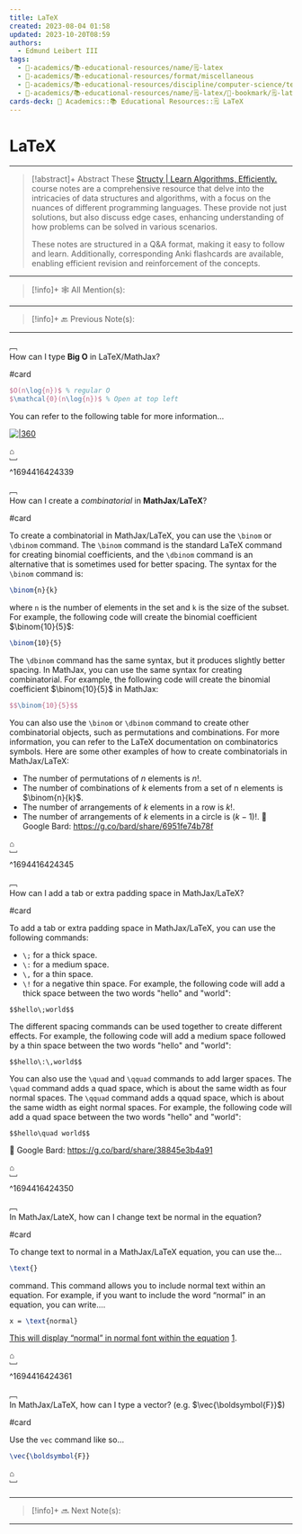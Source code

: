 ```yaml
---
title: LaTeX
created: 2023-08-04 01:58
updated: 2023-10-20T08:59
authors:
  - Edmund Leibert III
tags:
  - 🔴-academics/📚-educational-resources/name/🗒️-latex
  - 🔴-academics/📚-educational-resources/format/miscellaneous
  - 🔴-academics/📚-educational-resources/discipline/computer-science/technology/latex
  - 🔴-academics/📚-educational-resources/name/🗒️-latex/🔖-bookmark/🗒️-latex
cards-deck: 🔴 Academics::📚 Educational Resources::🗒️ LaTeX
---
```


# LaTeX

---

> [!abstract]+ Abstract 
> These [Structy | Learn Algorithms, Efficiently.](https://www.structy.net/) course notes are a comprehensive resource that delve into the intricacies of data structures and algorithms, with a focus on the nuances of different programming languages. These provide not just solutions, but also discuss edge cases, enhancing understanding of how problems can be solved in various scenarios. 
> 
> These notes are structured in a Q&A format, making it easy to follow and learn. Additionally, corresponding Anki flashcards are available, enabling efficient revision and reinforcement of the concepts.

---

> [!info]+ 🕸️ All Mention(s): 
> 

---

> [!info]+ 🔙 Previous Note(s):
> 

---

﹇<br>
How can I type **Big O** in LaTeX/MathJax? 

#card

```latex
$O(n\log{n})$ % regular O
$\mathcal{0}(n\log{n})$ % Open at top left
```

You can refer to the following table for more information…

[![|360](https://i0.wp.com/texblog.org/Wordpress/wp-content/uploads/2014/06/big-o-bachmann-landau-notations-latex1.png?w=839&ssl=1)](https://i0.wp.com/texblog.org/Wordpress/wp-content/uploads/2014/06/big-o-bachmann-landau-notations-latex1.png?w=839&ssl=1)

⌂
<br>﹈<br>^1694416424339



﹇<br>
How can I create a _combinatorial_ in **MathJax**/**LaTeX**?

#card 

To create a combinatorial in MathJax/LaTeX, you can use the `\binom` or `\dbinom` command. The `\binom` command is the standard LaTeX command for creating binomial coefficients, and the `\dbinom` command is an alternative that is sometimes used for better spacing.
The syntax for the `\binom` command is:
```latex
\binom{n}{k}
```
where `n` is the number of elements in the set and `k` is the size of the subset. For example, the following code will create the binomial coefficient $\binom{10}{5}$:
```latex
\binom{10}{5}
```
The `\dbinom` command has the same syntax, but it produces slightly better spacing.
In MathJax, you can use the same syntax for creating combinatorial. For example, the following code will create the binomial coefficient $\binom{10}{5}$ in MathJax:
```latex
$$\binom{10}{5}$$
```
You can also use the `\binom` or `\dbinom` command to create other combinatorial objects, such as permutations and combinations. For more information, you can refer to the LaTeX documentation on combinatorics symbols.
Here are some other examples of how to create combinatorials in MathJax/LaTeX:
- The number of permutations of $n$ elements is $n!$.
- The number of combinations of $k$ elements from a set of n elements is $\binom{n}{k}$.
- The number of arrangements of $k$ elements in a row is $k!$.
- The number of arrangements of $k$ elements in a circle is $(k−1)!$.
🤖 Google Bard: https://g.co/bard/share/6951fe74b78f

⌂
<br>﹈<br>^1694416424345



﹇<br>
How can I add a tab or extra padding space in MathJax/LaTeX?

#card 

To add a tab or extra padding space in MathJax/LaTeX, you can use the following commands:
- `\;` for a thick space.
- `\:` for a medium space.
- `\,` for a thin space.
- `\!` for a negative thin space.
For example, the following code will add a thick space between the two words "hello" and "world":
```
$$hello\;world$$
```
The different spacing commands can be used together to create different effects. For example, the following code will add a medium space followed by a thin space between the two words "hello" and "world":
```
$$hello\:\,world$$
```
You can also use the `\quad` and `\qquad` commands to add larger spaces. The `\quad` command adds a quad space, which is about the same width as four normal spaces. The `\qquad` command adds a qquad space, which is about the same width as eight normal spaces.
For example, the following code will add a quad space between the two words "hello" and "world":
```
$$hello\quad world$$
```
🤖 Google Bard: https://g.co/bard/share/38845e3b4a91

⌂
<br>﹈<br>^1694416424350



﹇<br>
In MathJax/LateX, how can I change text be normal in the equation?

#card 

To change text to normal in a MathJax/LaTeX equation, you can use the… 

```latex
\text{}
``` 

command. This command allows you to include normal text within an equation. For example, if you want to include the word “normal” in an equation, you can write…. 

```latex
x = \text{normal}
```

[This will display “normal” in normal font within the equation](https://tex.stackexchange.com/questions/39515/is-there-a-way-to-set-math-mode-font-non-italic) [1](https://tex.stackexchange.com/questions/39515/is-there-a-way-to-set-math-mode-font-non-italic).

⌂
<br>﹈<br>^1694416424361


﹇<br>
In MathJax/LaTeX, how can I type a vector? (e.g. $\vec{\boldsymbol{F}}$)

#card 

Use the `vec` command like so…

```latex
\vec{\boldsymbol{F}}
```

⌂
<br>﹈<br>


---

> [!info]+ 🔜 Next Note(s):
> 

---
